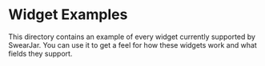# Widget Examples

This directory contains an example of every widget currently supported by
SwearJar. 
You can use it to get a feel for how these widgets work and what fields they
support.
